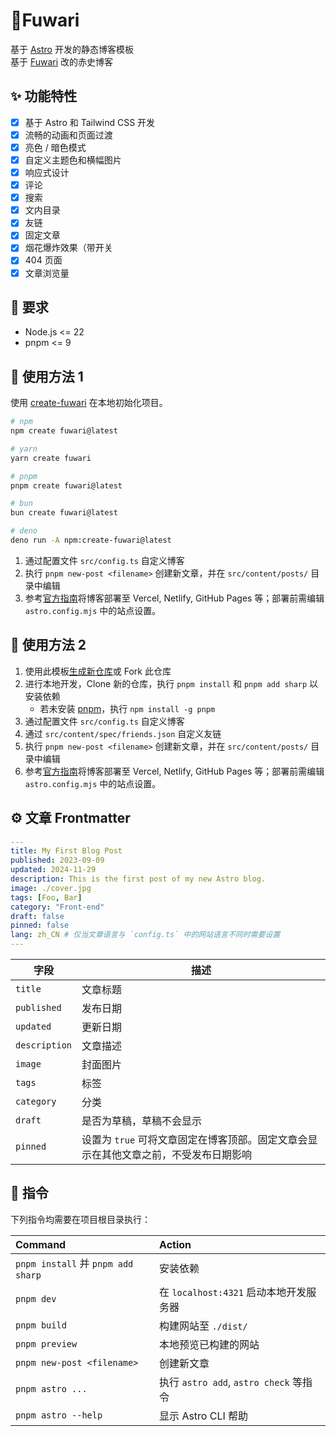 # 🍥Fuwari

基于 [Astro](https://astro.build) 开发的静态博客模板  
基于 [Fuwari](https://github.com/saicaca/fuwari) 改的赤史博客

## ✨ 功能特性

- [x] 基于 Astro 和 Tailwind CSS 开发
- [x] 流畅的动画和页面过渡
- [x] 亮色 / 暗色模式
- [x] 自定义主题色和横幅图片
- [x] 响应式设计
- [x] 评论
- [x] 搜索
- [x] 文内目录
- [x] 友链
- [x] 固定文章
- [x] 烟花爆炸效果（带开关
- [x] 404 页面
- [x] 文章浏览量

## 👀 要求

- Node.js <= 22
- pnpm <= 9

## 🚀 使用方法 1

使用 [create-fuwari](https://github.com/L4Ph/create-fuwari) 在本地初始化项目。

```sh
# npm
npm create fuwari@latest

# yarn
yarn create fuwari

# pnpm
pnpm create fuwari@latest

# bun
bun create fuwari@latest

# deno
deno run -A npm:create-fuwari@latest
```

1. 通过配置文件 `src/config.ts` 自定义博客
2. 执行 `pnpm new-post <filename>` 创建新文章，并在 `src/content/posts/` 目录中编辑
3. 参考[官方指南](https://docs.astro.build/zh-cn/guides/deploy/)将博客部署至 Vercel, Netlify, GitHub Pages 等；部署前需编辑 `astro.config.mjs` 中的站点设置。

## 🚀 使用方法 2

1. 使用此模板[生成新仓库](https://github.com/saicaca/fuwari/generate)或 Fork 此仓库
2. 进行本地开发，Clone 新的仓库，执行 `pnpm install` 和 `pnpm add sharp` 以安装依赖
   - 若未安装 [pnpm](https://pnpm.io)，执行 `npm install -g pnpm`
3. 通过配置文件 `src/config.ts` 自定义博客
4. 通过 `src/content/spec/friends.json` 自定义友链
5. 执行 `pnpm new-post <filename>` 创建新文章，并在 `src/content/posts/` 目录中编辑
6. 参考[官方指南](https://docs.astro.build/zh-cn/guides/deploy/)将博客部署至 Vercel, Netlify, GitHub Pages 等；部署前需编辑 `astro.config.mjs` 中的站点设置。

## ⚙️ 文章 Frontmatter

```yaml
---
title: My First Blog Post
published: 2023-09-09
updated: 2024-11-29
description: This is the first post of my new Astro blog.
image: ./cover.jpg
tags: [Foo, Bar]
category: "Front-end"
draft: false
pinned: false
lang: zh_CN # 仅当文章语言与 `config.ts` 中的网站语言不同时需要设置
---
```

| 字段          | 描述                                                                                 |
| ------------- | ------------------------------------------------------------------------------------ |
| `title`       | 文章标题                                                                             |
| `published`   | 发布日期                                                                             |
| `updated`     | 更新日期                                                                             |
| `description` | 文章描述                                                                             |
| `image`       | 封面图片                                                                             |
| `tags`        | 标签                                                                                 |
| `category`    | 分类                                                                                 |
| `draft`       | 是否为草稿，草稿不会显示                                                             |
| `pinned`      | 设置为 `true` 可将文章固定在博客顶部。固定文章会显示在其他文章之前，不受发布日期影响 |

## 🧞 指令

下列指令均需要在项目根目录执行：

| Command                            | Action                                 |
| :--------------------------------- | :------------------------------------- |
| `pnpm install` 并 `pnpm add sharp` | 安装依赖                               |
| `pnpm dev`                         | 在 `localhost:4321` 启动本地开发服务器 |
| `pnpm build`                       | 构建网站至 `./dist/`                   |
| `pnpm preview`                     | 本地预览已构建的网站                   |
| `pnpm new-post <filename>`         | 创建新文章                             |
| `pnpm astro ...`                   | 执行 `astro add`, `astro check` 等指令 |
| `pnpm astro --help`                | 显示 Astro CLI 帮助                    |
